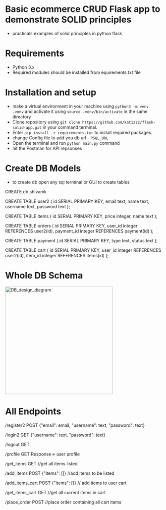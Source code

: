 # Basic ecommerce CRUD Flask app to demonstrate SOLID principles
- practicals examples of solid principles in python flask
# Requirements
- Python 3.x
- Required modules should be installed from equirements.txt file
# Installation and setup
- make a virtual environment in your machine using `python3 -m venv .venv` and activate it using `source .venv/bin/activate` in the same directory
- Clone repository using `git clone https://github.com/kat1zzz/flask-solid-app.git` in your command terminal.
- Enter `pip install -r requirements.txt` to install required packages.
- change Config file to add you db url - `PSQL_URL`
- Open the terminal and run `python main.py` command
- hit the Postman for API repsonses

# Create DB Models
- to create db open any sql terminal or GUI to create tables

CREATE db shivamk

CREATE TABLE user2
(
  id SERIAL PRIMARY KEY,
  email text,
  name text,
  username text,
  password text
);

CREATE TABLE items
(
  id SERIAL PRIMARY KEY,
  price integer,
  name text
);

CREATE TABLE orders
(
  id SERIAL PRIMARY KEY,
  user_id integer REFERENCES user2(id),
  payment_id integer REFERENCES payment(id)
);

CREATE TABLE payment
(
  id SERIAL PRIMARY KEY,
  type text,
  status text
);

CREATE TABLE cart
(
  id SERIAL PRIMARY KEY,
  user_id integer REFERENCES user2(id),
  item_id integer REFERENCES items(id)
);
# Whole DB Schema

<img width="347" alt="DB_design_diagram" src="https://user-images.githubusercontent.com/60216611/192396512-5a222263-11b4-46ee-8e87-975707eff6e1.png">


# All Endpoints
/register2 POST {"email": email, "username": text, "password": text}

/login2 GET {"username": text, "password": text}

/logout GET

/profile GET Response-> user profile

/get_items GET //get all items listed

/add_items POST {"items": []} //add items to be listed

/add_items_cart POST {"items": []} // add items to user cart

/get_items_cart GET //get all current items in cart

/place_order POST //place order containing all cart items

